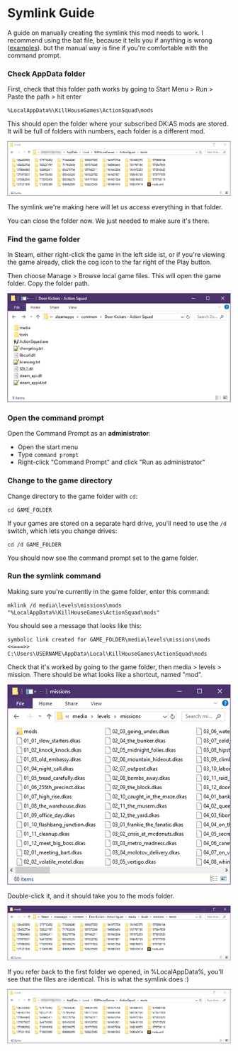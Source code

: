 # Symlink Guide

A guide on manually creating the symlink this mod needs to work. I recommend using the bat file, because it tells you if anything is wrong ([examples](validation.md)). but the manual way is fine if you're comfortable with the command prompt.


### Check AppData folder

First, check that this folder path works by going to Start Menu > Run > Paste the path > hit enter

	%LocalAppData%\KillHouseGames\ActionSquad\mods

This should open the folder where your subscribed DK:AS mods are stored. It will be full of folders with numbers, each folder is a different mod.

![](images/screenshots-windows/mods-appdata-wide.png)

The symlink we're making here will let us access everything in that folder.

You can close the folder now. We just needed to make sure it's there.


### Find the game folder

In Steam, either right-click the game in the left side ist, or if you're viewing the game already, click the cog icon to the far right of the Play button.

Then choose Manage > Browse local game files. This will open the game folder. Copy the folder path.

![](images/screenshots-windows/gamedir.png)

### Open the command prompt

Open the Command Prompt as an __administrator__:

- Open the start menu
- Type `command prompt`
- Right-click "Command Prompt" and click "Run as administrator"


### Change to the game directory

Change directory to the game folder with `cd`:

	cd GAME_FOLDER

If your games are stored on a separate hard drive, you'll need to use the `/d` switch, which lets you change drives:

	cd /d GAME_FOLDER

You should now see the command prompt set to the game folder.


### Run the symlink command

Making sure you're currently in the game folder, enter this command:

	mklink /d media\levels\missions\mods "%LocalAppData%\KillHouseGames\ActionSquad\mods"

You should see a message that looks like this:

	symbolic link created for GAME_FOLDER\media\levels\missions\mods <<===>> C:\Users\USERNAME\AppData\Local\KillHouseGames\ActionSquad\mods

Check that it's worked by going to the game folder, then media > levels > mission. There should be what looks like a shortcut, named "mod".

![](images/screenshots-windows/missions.png)

Double-click it, and it should take you to the mods folder.

![](images/screenshots-windows/mods-game-wide.png)

If you refer back to the first folder we opened, in %LocalAppData%, you'll see that the files are identical. This is what the symlink does :)

![](images/screenshots-windows/mods-appdata-wide.png)
